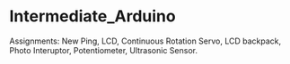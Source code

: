 # Intermediate_Arduino
Assignments: New Ping, LCD, Continuous Rotation Servo, LCD backpack, Photo Interuptor, Potentiometer, Ultrasonic Sensor.
